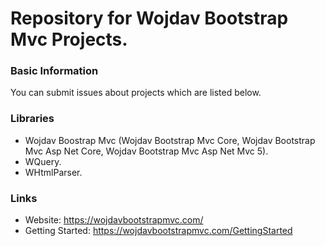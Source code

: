 # Repository for Wojdav Bootstrap Mvc Projects.

### Basic Information

You can submit issues about projects which are listed below.

### Libraries

* Wojdav Boostrap Mvc (Wojdav Bootstrap Mvc Core, Wojdav Bootstrap Mvc Asp Net Core, Wojdav Bootstrap Mvc Asp Net Mvc 5).
* WQuery.
* WHtmlParser.

### Links

* Website: https://wojdavbootstrapmvc.com/
* Getting Started: https://wojdavbootstrapmvc.com/GettingStarted